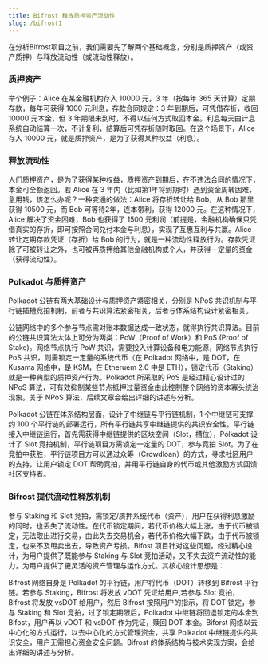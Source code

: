 ```yaml
---
title: Bifrost 释放质押资产流动性
slug: /bifrost1
---
```


在分析Bifrost项目之前，我们需要先了解两个基础概念，分别是质押资产（或资产质押）与释放流动性（或流动性释放）。

### 质押资产
举个例子：Alice 在某金融机构存入 10000 元，3 年（按每年 365 天计算）定期存款，每年可获得 1000 元利息，存款合同规定：3 年到期后，可凭借存折，收回 10000 元本金，但 3 年期限未到时，不得以任何方式取回本金。利息每天由计息系统自动结算一次，不计复利，结算后可凭存折随时取回。在这个场景下，Alice 存入 10000 元，就是质押资产，是为了获得某种权益（利息）。

### 释放流动性
人们质押资产，是为了获得某种权益，质押资产到期后，在不违法合同的情况下，本金可全额返回。若 Alice 在 3 年内（比如第1年将到期时）遇到资金周转困难，急用钱，该怎么办呢？一种变通的做法：Alice 将存折转让给 Bob，从 Bob 那里获得 10500 元，而 Bob 可等待2年，连本带利，获得 12000 元。在这种情况下，Alice 解决了资金困难，Bob 也获得了 1500 元利润（前提是，金融机构确保只凭借真实的存折，即可按照合同兑付本金与利息），实现了互惠互利与共赢。Alice 转让定期存款凭证（存折）给 Bob 的行为，就是一种流动性释放行为。存款凭证除了可被转让之外，也可被再质押给其他金融机构或个人，并获得一定量的资金（获得流动性）。

### Polkadot 与质押资产
Polkadot 公链有两大基础设计与质押资产紧密相关，分别是 NPoS 共识机制与平行链插槽竞拍机制，前者与共识算法紧密相关，后者与体系结构设计紧密相关。

公链网络中的多个参与节点需对账本数据达成一致状态，就得执行共识算法。目前的公链共识算法大体上可分为两类：PoW（Proof of Work）和 PoS (Proof of Stake)。网络节点执行 PoW 共识，需要投入计算设备和电力能源，网络节点执行 PoS 共识，则需锁定一定量的系统代币（在 Polkadot 网络中，是 DOT，在 Kusama 网络中，是 KSM，在 Etheruem 2.0 中是 ETH），锁定代币（Staking）就是一种典型的质押资产行为。Polkadot 所采取的 PoS 是经过精心设计过的 NPoS 算法，可有效抑制某些节点抵押过量资金由此控制整个网络的资本寡头统治现象。关于 NPoS 算法，后续文章会给出详细的讲述与分析。

Polkadot 公链在体系结构层面，设计了中继链与平行链机制，1 个中继链可支撑约 100 个平行链的部署运行，所有平行链共享中继链提供的共识安全性。平行链接入中继链运行，首先需获得中继链提供的区块空间（Slot，槽位），Polkadot 设计了 Slot 竞拍机制，平行链项目方需锁定一定量的 DOT，参与竞拍 Slot。为了在竞拍中获胜，平行链项目方可以通过众筹（Crowdloan）的方式，寻求社区用户的支持，让用户锁定 DOT 帮助竞拍，并用平行链自身的代币或其他激励方式回馈社区支持者。

### Bifrost 提供流动性释放机制
参与 Staking 和 Slot 竞拍，需锁定/质押系统代币（资产），用户在获得利息激励的同时，也丢失了流动性。在代币锁定期间，若代币价格大幅上涨，由于代币被锁定，无法取出进行交易，由此失去交易机会，若代币价格大幅下跌，由于代币被锁定，也来不及甩卖出去，导致资产亏损。Bifost 项目针对这些问题，经过精心设计，为用户提供了既能参与 Staking 与 Slot 竞拍活动，又不失去资产流动性的能力，为用户提供了更灵活的资产管理与运作方式。其核心设计思想是：

Bifrost 网络自身是 Polkadot 的平行链，用户将代币（DOT）转移到 Bifrost 平行链。若参与 Staking，Bifrost 将发放 vDOT 凭证给用户,若参与 Slot 竞拍，Bifrost 将发放 vsDOT 给用户，然后 Bifrost 按照用户的指示，将 DOT 锁定，参与 Staking 和 Slot 竞拍，过了锁定期限后，Polkadot 中继链将回退锁定的本金到 Bifost，用户再以 vDOT 和 vsDOT 作为凭证，赎回 DOT 本金。Biforst 网络以去中心化的方式运行，以去中心化的方式管理资金，共享 Polkadot 中继链提供的共识安全，用户无需担心资金安全问题。Bifrost 的体系结构与技术实现方案，会给出详细的讲述与分析。

